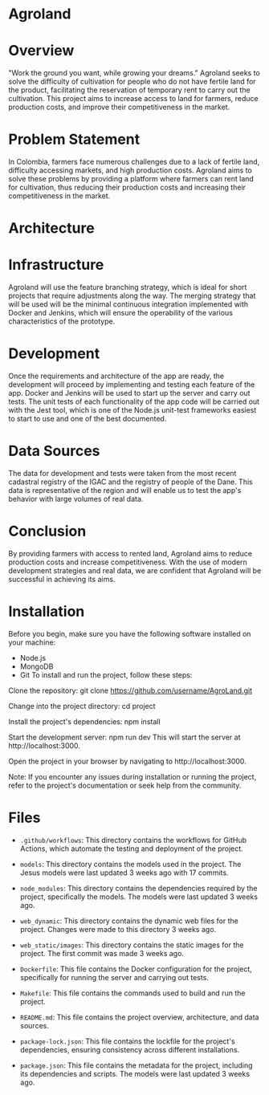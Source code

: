 # Agroland
# Overview
"Work the ground you want, while growing your dreams." Agroland seeks to solve the difficulty of cultivation for people who do not have fertile land for the product, facilitating the reservation of temporary rent to carry out the cultivation. This project aims to increase access to land for farmers, reduce production costs, and improve their competitiveness in the market.

# Problem Statement
In Colombia, farmers face numerous challenges due to a lack of fertile land, difficulty accessing markets, and high production costs. Agroland aims to solve these problems by providing a platform where farmers can rent land for cultivation, thus reducing their production costs and increasing their competitiveness in the market.

# Architecture
# Infrastructure
Agroland will use the feature branching strategy, which is ideal for short projects that require adjustments along the way. The merging strategy that will be used will be the minimal continuous integration implemented with Docker and Jenkins, which will ensure the operability of the various characteristics of the prototype.

# Development
Once the requirements and architecture of the app are ready, the development will proceed by implementing and testing each feature of the app. Docker and Jenkins will be used to start up the server and carry out tests. The unit tests of each functionality of the app code will be carried out with the Jest tool, which is one of the Node.js unit-test frameworks easiest to start to use and one of the best documented.

# Data Sources
The data for development and tests were taken from the most recent cadastral registry of the IGAC and the registry of people of the Dane. This data is representative of the region and will enable us to test the app's behavior with large volumes of real data.

# Conclusion
By providing farmers with access to rented land, Agroland aims to reduce production costs and increase competitiveness. With the use of modern development strategies and real data, we are confident that Agroland will be successful in achieving its aims.


# Installation
Before you begin, make sure you have the following software installed on your machine:

- Node.js
- MongoDB
- Git
To install and run the project, follow these steps:

Clone the repository:
   git clone https://github.com/username/AgroLand.git

Change into the project directory:
   cd project

Install the project's dependencies:
   npm install

Start the development server:
   npm run dev
This will start the server at http://localhost:3000.

Open the project in your browser by navigating to http://localhost:3000.

Note: If you encounter any issues during installation or running the project, refer to the project's documentation or seek help from the community.

# Files

- `.github/workflows`: This directory contains the workflows for GitHub Actions, which automate the testing and deployment of the project.

- `models`: This directory contains the models used in the project. The Jesus models were last updated 3 weeks ago with 17 commits.

- `node_modules`: This directory contains the dependencies required by the project, specifically the models. The models were last updated 3 weeks ago.

- `web_dynamic`: This directory contains the dynamic web files for the project. Changes were made to this directory 3 weeks ago.

- `web_static/images`: This directory contains the static images for the project. The first commit was made 3 weeks ago.

- `Dockerfile`: This file contains the Docker configuration for the project, specifically for running the server and carrying out tests.

- `Makefile`: This file contains the commands used to build and run the project.

- `README.md`: This file contains the project overview, architecture, and data sources.

- `package-lock.json`: This file contains the lockfile for the project's dependencies, ensuring consistency across different installations.

- `package.json`: This file contains the metadata for the project, including its dependencies and scripts. The models were last updated 3 weeks ago.
